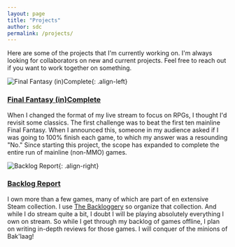 ```yaml
---
layout: page
title: "Projects"
author: sdc
permalink: /projects/
---
```


Here are some of the projects that I'm currently working on. I'm always looking for collaborators on new and current projects. Feel free to reach out if you want to work together on something.
 
![Final Fantasy (in)Complete](../assets/images/project/ffc.png){: .align-left}
### [Final Fantasy (in)Complete](/ffc/)
When I changed the format of my live stream to focus on RPGs, I thought I'd revisit some classics. The first challenge was to beat the first ten mainline Final Fantasy. When I announced this, someone in my audience asked if I was going to 100% finish each game, to which my answer was a resounding "No." Since starting this project, the scope has expanded to complete the entire run of mainline (non-MMO) games.

<!-- ### [Final Battle](/final_battle/)
A gunslinger, a psychic elf, a pyromancer high schooler, and a space baker walk into a pub. Their goal is to get the latest gossip and earn some money: this is Final Battle. A universal system to allow characters from different universes to come together. Final Battle is by far my largest RPG project. -->

![Backlog Report](../assets/images/project/backlog-report.png){: .align-right}
### [Backlog Report](/backlog/)
I own more than a few games, many of which are part of en extensive Steam collection. I use [The Backloggery](https://backloggery.com/) so organize that collection. And while I do stream quite a bit, I doubt I will be playing absolutely everything I own on stream. So while I get through my backlog of games offline, I plan on writing in-depth reviews for those games. I will conquer of the minions of Bak'laag!